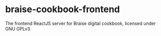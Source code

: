 # braise-cookbook-frontend
The frontend ReactJS server for Braise digital cookbook, licensed under GNU GPLv3.
